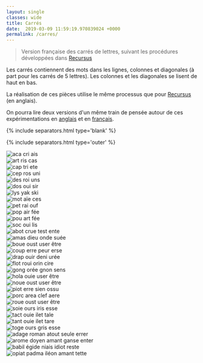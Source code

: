 ```yaml
---
layout: single
classes: wide
title: Carrés 
date:  2019-03-09 11:59:19.970839024 +0000
permalink: /carres/
---
```


> Version française des carrés de lettres, suivant les procédures développées dans [Recursus](https://recursus.co/)

<!--more-->

Les carrés contiennent des mots dans les lignes, colonnes et diagonales (à part pour les carrés de 5 lettres). Les colonnes et les diagonales se lisent de haut en bas.

La réalisation de ces pièces utilise le même processus que pour [Recursus](https://recursus.co/category/squares.html) (en anglais).

On pourra lire deux versions d'un même train de pensée autour de ces expérimentations en [anglais](https://recursus.co/squares/writing-under-computation/) et en [français](https://jeremiewenger.com/assets/ca-artificiel/JWenger_printemps_2019_%C3%A9criture_double.pdf).

{% include separators.html type='blank' %}

{% include separators.html type='outer' %}

![aca cri ais](/assets/carres/ACA_CRI_AIS_2019_2_27.png)  
![art ris cas](/assets/carres/ART_RIS_CAS_2019_2_27.png)  
![cap tri ete](/assets/carres/CAP_TRI_ETE_2019_2_27.png)  
![cep ros uni](/assets/carres/CEP_ROS_UNI_2019_2_27.png)  
![des roi uns](/assets/carres/DES_ROI_UNS_2019_2_27.png)  
![dos oui sir](/assets/carres/DOS_OUI_SIR_2019_2_27.png)  
![lys yak ski](/assets/carres/LYS_YAK_SKI_2019_2_27.png)  
![mot aïe ces](/assets/carres/MOT_AIE_CES_2019_2_27.png)  
![pet rai ouf](/assets/carres/PET_RAI_OUF_2019_2_27.png)  
![pop air fée](/assets/carres/POP_AIR_FEE_2019_2_27.png)  
![pou art fée](/assets/carres/POU_ART_FEE_2019_2_27.png)  
![soc oui lis](/assets/carres/SOC_OUI_LIS_2019_2_27.png)  
![abot crue test ente](/assets/carres/ABOT_CRUE_TEST_ENTE_2019_2_27.png)  
![amas dieu onde suée](/assets/carres/AMAS_DIEU_ONDE_SUEE_2019_2_27.png)  
![boue oust user être](/assets/carres/BOUE_OUST_USER_ETRE_2019_2_27.png)  
![coup erre peur erse](/assets/carres/COUP_ERRE_PEUR_ERSE_2019_2_27.png)  
![drap ouir deni urée](/assets/carres/DRAP_OUIR_DENI_UREE_2019_2_27.png)  
![flot roui orin cire](/assets/carres/FLOT_ROUI_ORIN_CIRE_2019_2_27.png)  
![gong orée gnon sens](/assets/carres/GONG_OREE_GNON_SENS_2019_2_27.png)  
![hola ouie user être](/assets/carres/HOLA_OUIE_USER_ETRE_2019_2_27.png)  
![noue oust user être](/assets/carres/NOUE_OUST_USER_ETRE_2019_2_27.png)  
![piot erre sien ossu](/assets/carres/PIOT_ERRE_SIEN_OSSU_2019_2_27.png)  
![porc area clef aere](/assets/carres/PORC_AREA_CLEF_AERE_2019_2_27.png)  
![roue oust user être](/assets/carres/ROUE_OUST_USER_ETRE_2019_2_27.png)  
![soie ours iris esse](/assets/carres/SOIE_OURS_IRIS_ESSE_2019_2_27.png)  
![tact ouie ilet tale](/assets/carres/TACT_OUIE_ILET_TALE_2019_2_27.png)  
![tant ouie ilet tare](/assets/carres/TANT_OUIE_ILET_TARE_2019_2_27.png)  
![toge ours gris esse](/assets/carres/TOGE_OURS_GRIS_ESSE_2019_2_27.png)  
![adage roman atout seule errer](/assets/carres/ADAGE_ROMAN_ATOUT_SEULE_ERRER_2019_3_1.png)  
![arome doyen amant ganse enter](/assets/carres/AROME_DOYEN_AMANT_GANSE_ENTER_2019_3_1.png)  
![babil égide niais idiot reste](/assets/carres/BABIL_ÉGIDE_NIAIS_IDIOT_RESTE_2019_3_1.png)  
![opiat padma iléon amant tette](/assets/carres/OPIAT_PADMA_ILÉON_AMANT_TETTE_2019_3_1.png)  

